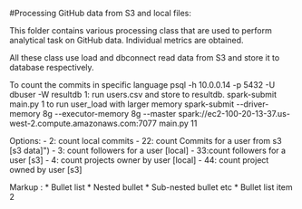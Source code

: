 

#Processing GitHub data from S3 and local files: 

This folder contains various processing class that are used to perform analytical task on GitHub data. Individual metrics are obtained.

All these class use load and dbconnect read data from S3 and store it to database respectively.


To count the commits in specific language
psql -h 10.0.0.14 -p 5432 -U dbuser -W resultdb
1: run users.csv and store to resultdb.
spark-submit main.py 1
to run user_load with larger memory
spark-submit --driver-memory 8g --executor-memory 8g --master spark://ec2-100-20-13-37.us-west-2.compute.amazonaws.com:7077 main.py 11


Options:
      - 2: count local commits
      - 22: count Commits for a user from s3 [s3 data]")
      - 3: count followers for a user [local]
      - 33:count followers for a user [s3]
      - 4: count projects owner by user [local]
      - 44: count project owned by user [s3]
      

 Markup : * Bullet list
              * Nested bullet
                  * Sub-nested bullet etc
          * Bullet list item 2
